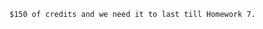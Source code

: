 ```{warning} Make sure to stop your Amazon instances! We only have
$150 of credits and we need it to last till Homework 7.
```